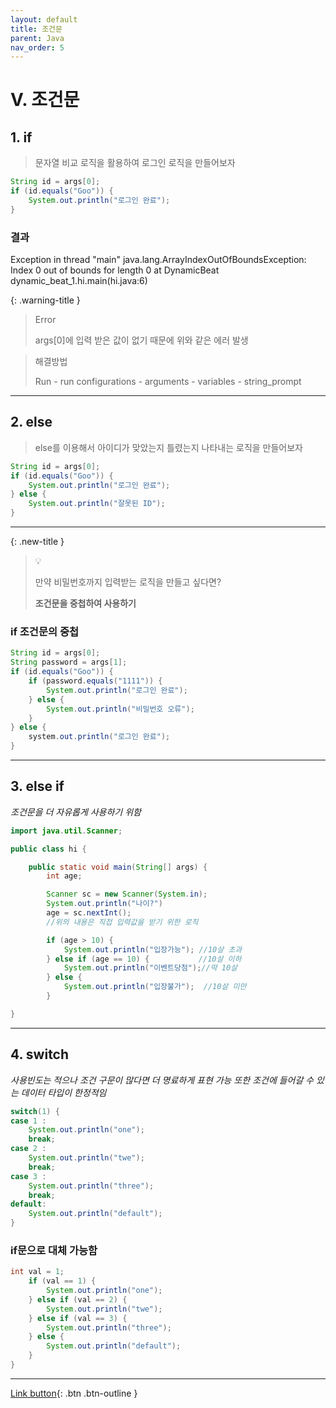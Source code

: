 ```yaml
---
layout: default
title: 조건문
parent: Java
nav_order: 5
---
```


# V. 조건문

## 1. if

> 문자열 비교 로직을 활용하여 로그인 로직을 만들어보자

```java
String id = args[0];
if (id.equals("Goo")) {
	System.out.println("로그인 완료");
} 
```

### 결과

<div class="code-example" markdown="1">
Exception in thread "main" java.lang.ArrayIndexOutOfBoundsException:
Index 0 out of bounds for length 0 at DynamicBeat dynamic_beat_1.hi.main(hi.java:6)
</div>

{: .warning-title }
> Error
> 
> args[0]에 입력 받은 값이 없기 때문에 위와 같은 에러 발생

> 해결방법
>
> Run - run configurations - arguments - variables - string_prompt

---

## 2. else

> else를 이용해서 아이디가 맞았는지 틀렸는지 나타내는 로직을 만들어보자

```java
String id = args[0];
if (id.equals("Goo")) {
	System.out.println("로그인 완료");
} else {
	System.out.println("잘못된 ID");
}
```
---

{: .new-title }
> 💡
>
> 만약 비밀번호까지 입력받는 로직을 만들고 싶다면?
>
> **조건문을 중첩하여 사용하기**

### if 조건문의 중첩

```java
String id = args[0];
String password = args[1];
if (id.equals("Goo")) {
	if (password.equals("1111")) {
		System.out.println("로그인 완료");
	} else {
		System.out.println("비밀번호 오류");
	}
} else {
	system.out.println("로그인 완료");
}
```

---

## 3. else if
_조건문을 더 자유롭게 사용하기 위함_

```java
import java.util.Scanner;

public class hi {

	public static void main(String[] args) {
		int age;

		Scanner sc = new Scanner(System.in);
		System.out.println("나이?")
		age = sc.nextInt(); 
		//위의 내용은 직접 입력값을 받기 위한 로직

		if (age > 10) {
			System.out.println("입장가능"); //10살 초과
		} else if (age == 10) {			  //10살 이하
			System.out.println("이벤트당첨");//딱 10살
		} else {
			System.out.println("입장불가");  //10살 미만
		}

}
```

---

## 4. switch

_사용빈도는 적으나 조건 구문이 많다면 더 명료하게 표현 가능_
_또한 조건에 들어갈 수 있는 데이터 타입이 한정적임_

```java
switch(1) {
case 1 :
	System.out.println("one");
    break;
case 2 : 
	System.out.println("twe");
    break;
case 3 : 
	System.out.println("three");
    break;
default:
	System.out.println("default");
}
```
### if문으로 대체 가능함

```java
int val = 1;
	if (val == 1) {
    	System.out.println("one");
    } else if (val == 2) {
    	System.out.println("twe");
    } else if (val == 3) {
    	System.out.println("three");
    } else {
    	System.out.println("default");
    }
}
```

---

[Link button](https://opentutorials.org/course/1223/5335){: .btn .btn-outline }